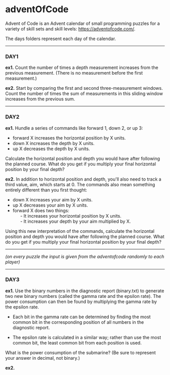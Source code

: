 # adventOfCode

Advent of Code is an Advent calendar of small programming puzzles for a variety of skill sets and skill levels: https://adventofcode.com/. 

The days folders represent each day of the calendar.
<hr>
<h3> DAY1</h3>

<p><b>ex1.</b>
Count the number of times a depth measurement increases from the previous measurement. (There is no measurement before the first measurement.)</p>

<p><b>ex2.</b>
Start by comparing the first and second three-measurement windows. Count the number of times the sum of measurements in this sliding window increases from the previous sum.</p>
<hr>
<h3> DAY2</h3>

<p><b>ex1.</b> 
Hundle a series of commands like forward 1, down 2, or up 3:
  
- forward X increases the horizontal position by X units.
- down X increases the depth by X units.
- up X decreases the depth by X units.
  
Calculate the horizontal position and depth you would have after following the planned course. What do you get if you multiply your final horizontal position by your final depth? </p>

<p><b>ex2.</b>
In addition to horizontal position and depth, you'll also need to track a third value, aim, which starts at 0. The commands also mean something entirely different than you first thought:

- down X increases your aim by X units.
- up X decreases your aim by X units.
- forward X does two things:
    <ul> - It increases your horizontal position by X units.</ul>
    <ul> - It increases your depth by your aim multiplied by X.</ul>  
   
Using this new interpretation of the commands, calculate the horizontal position and depth you would have after following the planned course. What do you get if you multiply your final horizontal position by your final depth?</p>
<hr>
<p><i> (on every puzzle the input is given from the adventofcode randomly to each player)</i></p>

<hr>
<h3> DAY3</h3>

<p><b>ex1.</b>
Use the binary numbers in the diagnostic report (binary.txt) to generate two new binary numbers (called the gamma rate and the epsilon rate). The power consumption can then be found by multiplying the gamma rate by the epsilon rate.

- Each bit in the gamma rate can be determined by finding the most common bit in the corresponding position of all numbers in the diagnostic report.

- The epsilon rate is calculated in a similar way; rather than use the most common bit, the least common bit from each position is used.

What is the power consumption of the submarine? (Be sure to represent your answer in decimal, not binary.)
  
<p><b>ex2.</b>
